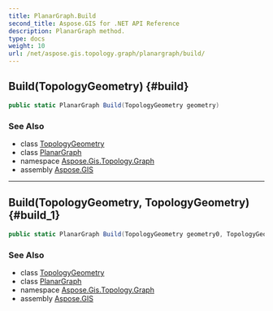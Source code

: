 ```yaml
---
title: PlanarGraph.Build
second_title: Aspose.GIS for .NET API Reference
description: PlanarGraph method. 
type: docs
weight: 10
url: /net/aspose.gis.topology.graph/planargraph/build/
---
```

## Build(TopologyGeometry) {#build}

```csharp
public static PlanarGraph Build(TopologyGeometry geometry)
```

### See Also

* class [TopologyGeometry](../../../aspose.gis.topology/topologygeometry/)
* class [PlanarGraph](../)
* namespace [Aspose.Gis.Topology.Graph](../../planargraph/)
* assembly [Aspose.GIS](../../../)

---

## Build(TopologyGeometry, TopologyGeometry) {#build_1}

```csharp
public static PlanarGraph Build(TopologyGeometry geometry0, TopologyGeometry geometry1)
```

### See Also

* class [TopologyGeometry](../../../aspose.gis.topology/topologygeometry/)
* class [PlanarGraph](../)
* namespace [Aspose.Gis.Topology.Graph](../../planargraph/)
* assembly [Aspose.GIS](../../../)


